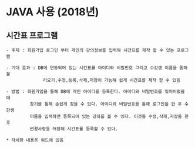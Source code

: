 # JAVA 사용 (2018년)

## 시간표 프로그램
    
    - 주제 : 회원가입 로그인 부터 개인의 강의정보를 입력해 시간표를 제작 할 수 있는 프로그램
    
    - 기대 효과 : DB에 연동되어 있는 시간표를 아이디와 비밀번호 그리고 수강생 이름을 통해 불
                  러오기,수정,등록,삭제,저장이 가능해 쉽게 시간표를 제작 할 수 있음
    
    - 방법 : 회원가입을 통해 DB에 개인 아이디를 등록한다. 아이디와 비밀번호를 잊어버렸을 때
             찾기를 통해 손쉽게 찾을 수 있다. 아이디와 비밀번호를 통해 로그인을 한 후 수강생
             이름을 입력하면 등록되어 있는 강좌를 볼 수 있다. 이것을 수정,삭제,저장을 한 후 
             변경사항을 저장해 시간표를 등록할 수 있다.
             
    * 자세한 내용은 워드에 있음   
